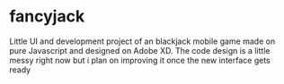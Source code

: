 # fancyjack
Little UI and development project of an blackjack mobile game made on pure Javascript and designed on Adobe XD. The code design is a little messy right now but i plan on improving it once the new interface gets ready
